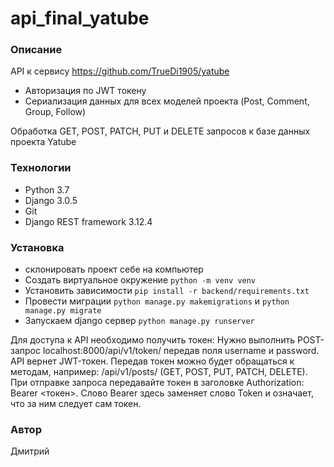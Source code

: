 # api_final_yatube
### Описание
API к сервису https://github.com/TrueDi1905/yatube
- Авторизация по JWT токену
- Сериализация данных для всех моделей проекта (Post, Comment, Group, Follow)

Обработка GET, POST, PATCH, PUT и DELETE запросов к базе данных проекта Yatube
### Технологии
- Python 3.7
- Django 3.0.5
- Git
- Django REST framework 3.12.4

### Установка
- склонировать проект себе на компьютер
- Создать виртуальное окружение ``` python -m venv venv ```
- Установить зависимости ``` pip install -r backend/requirements.txt ```
- Провести миграции ``` python manage.py makemigrations ``` и ``` python manage.py migrate ``` 
- Запускаем django сервер ``` python manage.py runserver ```

Для доступа к API необходимо получить токен: Нужно выполнить POST-запрос localhost:8000/api/v1/token/ передав поля username и password. API вернет JWT-токен.
Передав токен можно будет обращаться к методам, например:
/api/v1/posts/ (GET, POST, PUT, PATCH, DELETE).
При отправке запроса передавайте токен в заголовке Authorization: Bearer <токен>.
Слово Bearer здесь заменяет слово Token и означает, что за ним следует сам токен.

### Автор
Дмитрий


